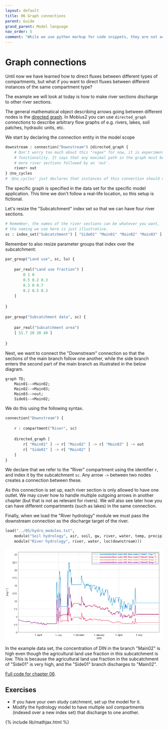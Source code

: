 ```yaml
---
layout: default
title: 06 Graph connections
parent: Guide
grand_parent: Model language
nav_order: 5
comment: "While we use python markup for code snippets, they are not actually python, it just creates convenient coloring for this format."
---
```


# Graph connections

Until now we have learned how to direct fluxes between different types of compartments, but what if you want to direct fluxes between different instances of the same compartment type?

The example we will look at today is how to make river sections discharge to other river sections.

The general mathematical object describing arrows going between different nodes is the [directed graph](https://en.wikipedia.org/wiki/Directed_graph). In Mobius2 you can use `directed_graph` *connections* to describe arbitrary flow graphs of e.g. rivers, lakes, soil patches, hydraulic units, etc.

We start by declaring the connection entity in the model scope

```python
downstream : connection("Downstream") @directed_graph {
	# Don't worry too much about this "regex" for now, it is experimental
	# functionality. It says that any maximal path in the graph must be one or
	# more river sections followed by an 'out'.
	river+ out
} @no_cycles
# '@no_cycles' just declares that instances of this connection should not contain circles.
```

The specific graph is specified in the data set for the specific model application. This time we don't follow a real-life location, so this setup is fictional.

Let's resize the "Subcatchment" index set so that we can have four river sections.

```python
# Remember, the names of the river sections can be whatever you want,
# the naming we use here is just illustrative.
sc : index_set("Subcatchment") [ "Side01" "Main01" "Main02" "Main03" ]
```

Remember to also resize parameter groups that index over the subcatchment:

```python
par_group("Land use", sc, lu) {
	
	par_real("Land use fraction") [
		0 1 0 
		0.5 0.2 0.3 
		0.3 0 0.7 
		0.2 0.5 0.3 
	]

}

par_group("Subcatchment data", sc) {
	
	par_real("Subcatchment area") 
	[ 51.7 20 30 40 ]

}
```

Next, we want to connect the "Downstream" connection so that the sections of the main branch follow one another, while the side branch enters the second part of the main branch as illustrated in the below diagram.

```mermaid
graph TD;
	Main01-->Main02;
	Main02-->Main03;
	Main03-->out;
	Side01-->Main02;
```

We do this using the following syntax.

```python
connection("Downstream") {
		
	r : compartment("River", sc)
	
	directed_graph [ 
		r[ "Main01" ] -> r[ "Main02" ] -> r[ "Main03" ] -> out
		r[ "Side01" ] -> r[ "Main02" ]
	]
}
```

We declare that we refer to the "River" compartment using the identifier `r`, and index it by the subcatchment `sc`. Any arrow `->` between two nodes creates a connection between these.

As this connection is set up, each river section is only allowed to have one outlet. We may cover how to handle multiple outgoing arrows in another chapter (but that is not as relevant for rivers). We will also see later how you can have different compartments (such as lakes) in the same connection.

Finally, when we load the "River hydrology" module we must pass the downstream connection as the discharge target of the river.

```python
load("../05/hydro_modules.txt",
	module("Soil hydrology", air, soil, gw, river, water, temp, precip),
	module("River hydrology", river, water, loc(downstream)))
```

![DIN concentrations](images/06.png)

In the example data set, the concentration of DIN in the branch "Main02" is high even though the agricultural land use fraction in this subcatchment is low. This is because the agricultural land use fraction in the subcatchment of "Side01" is very high, and the "Side01" branch discharges to "Main02".

[Full code for chapter 06](https://github.com/NIVANorge/Mobius2/tree/main/guide/06).

## Exercises

- If you have your own study catchment, set up the model for it.
- Modify the hydrology model to have multiple soil compartments (indexed over a new index set) that discharge to one another.

{% include lib/mathjax.html %}
